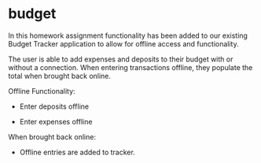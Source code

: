 # budget
In this homework assignment functionality has been added to our existing Budget Tracker application to allow for offline access and functionality.

The user is able to add expenses and deposits to their budget with or without a connection. When entering transactions offline, they populate the total when brought back online.

Offline Functionality:

  * Enter deposits offline

  * Enter expenses offline

When brought back online:

  * Offline entries are added to tracker.

